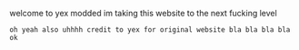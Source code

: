 welcome to yex modded
im taking this website to the next fucking level

``oh yeah also uhhhh credit to yex for original website bla bla bla bla ok``
